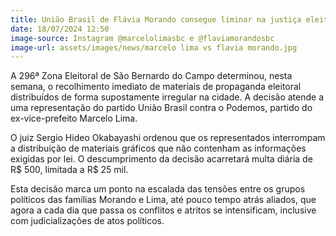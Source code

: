 ```yaml
---
title: União Brasil de Flávia Morando consegue liminar na justiça eleitoral contra Marcelo Lima
date: 18/07/2024 12:50
image-source: Instagram @marcelolimasbc e @flaviamorandosbc
image-url: assets/images/news/marcelo lima vs flavia morando.jpg
---
```


A 296ª Zona Eleitoral de São Bernardo do Campo determinou, nesta semana, o recolhimento imediato de materiais de propaganda eleitoral distribuídos de forma supostamente irregular na cidade. A decisão atende a uma representação do partido União Brasil contra o Podemos, partido do ex-vice-prefeito Marcelo Lima.

O juiz Sergio Hideo Okabayashi ordenou que os representados interrompam a distribuição de materiais gráficos que não contenham as informações exigidas por lei. O descumprimento da decisão acarretará multa diária de R$ 500, limitada a R$ 25 mil.

Esta decisão marca um ponto na escalada das tensões entre os grupos políticos das famílias Morando e Lima, até pouco tempo atrás aliados, que agora a cada dia que passa os conflitos e atritos se intensificam, inclusive com judicializações de atos políticos.